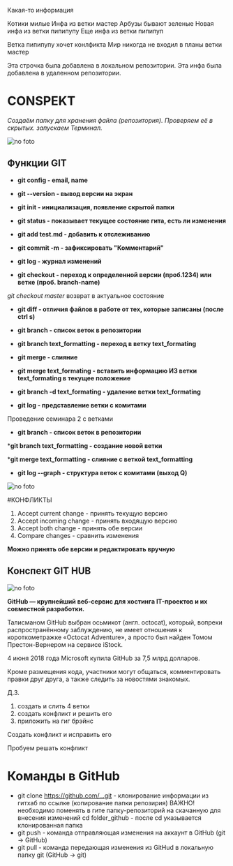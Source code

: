 Какая-то информация 

Котики милые 
Инфа из ветки мастер
Арбузы бывают зеленые
Новая инфа из ветки пипипупу
Еще инфа из ветки пипипуп

Ветка пипипупу хочет конлфикта 
Мир никогда не входил в планы ветки мастер 

Эта строчка была добавлена в локальном репозитории. 
Эта инфа была добавлена в удаленном репозитории.

# CONSPEKT

*Создаём папку для хранения файла (репозитория). Проверяем её в скрытых. запускаем Терминал.*

![no foto](visual_studio_code.png)

## Функции GIT ##

* **git config - email, name**

* **git --version - вывод версии на экран**

* __git init - инициализация, появление скрытой папки__

* __git status - показывает текущее состояние гита, есть ли изменения__

* __git add test.md - добавить к отслеживанию__

* __git commit -m - зафиксировать "Комментарий"__
* __git log - журнал изменений__
* __git checkout - переход к определенной версии (проб.1234) или ветке (проб. branch-name)__

*git checkout master* возврат в актуальное состояние 

* __git diff - отличия файлов в работе от тех, которые записаны (после ctrl s)__

* __git branch - список веток в репозитории__

* __git branch text_formatting - переход в ветку text_formating__

* __git merge - слияние__

* __git merge text_formating - вставить информацию ИЗ ветки text_formating в текущее положение__

* __git branch -d text_formating - удаление ветки text_formating__

* __git log - представление ветки с комитами__

Проведение семинара 2 с ветками


* __git branch - список веток в репозитории__

*__git branch text_formatting - создание новой ветки__

*__git merge text_formatting - слияние с веткой text_formatting__

* __git log --graph - структура веток с комитами (выход Q)__

![no foto](lenivec.jpg)

#КОНФЛИКТЫ

1. Accept current change - принять текущую версию
2. Accept incoming change - принять входящую версию
3. Accept both change - принять обе версии
4. Compare changes - сравнить изменения

__Можно принять обе версии и редактировать вручную__

## Конспект GIT HUB

![no foto](GitHub-Logo.png)

**GitHub — крупнейший веб-сервис для хостинга IT-проектов и их совместной разработки.**

Талисманом GitHub выбран осьмикот (англ. octocat), который, вопреки распространённому заблуждению, не имеет отношения к короткометражке «Octocat Adventure», а просто был найден Томом Престон-Вернером на сервисе iStock.

4 июня 2018 года Microsoft купила GitHub за 7,5 млрд долларов.

Кроме размещения кода, участники могут общаться, комментировать правки друг друга, а также следить за новостями знакомых.

Д.З.
1. создать и слить 4 ветки
2. создать конфликт и решить его
3. приложить на гиг брэйнс 

Создать конфликт и исправить его

Пробуем решать конфликт

# Команды в GitHub

* git clone https://github.com/...git - клонирование информации из гитхаб по ссылке (копирование папки репозирия)
ВАЖНО! необходимо поменять в гите папку-репозиторий на скачанную для внесения изменений 
cd folder_github - после cd указывается клонированная папка
* git push - команда отправляющая изменения на аккаунт в GitHub (git -> GitHub)
* git pull - команда передающая изменения из GitHud в локальную папку git (GitHub -> git)
